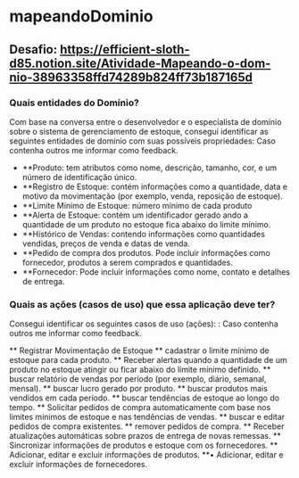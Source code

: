 # mapeandoDominio
## Desafio: https://efficient-sloth-d85.notion.site/Atividade-Mapeando-o-dom-nio-38963358ffd74289b824ff73b187165d
### Quais entidades do Domínio?
Com base na conversa entre o desenvolvedor e o especialista de domínio sobre o sistema de gerenciamento de estoque, consegui identificar as seguintes entidades de domínio com suas possíveis propriedades: Caso contenha outros me informar como feedback.
- **Produto: tem atributos como nome, descrição, tamanho, cor, e um número de identificação único.
- **Registro de Estoque: contém informações como a quantidade, data e motivo da movimentação (por exemplo, venda, reposição de estoque).
- **Limite Mínimo de Estoque: número mínimo de cada produto 
- **Alerta de Estoque: contém um identificador gerado ando a quantidade de um produto no estoque fica abaixo do limite mínimo.
- **Histórico de Vendas: contendo informações como quantidades vendidas, preços de venda e datas de venda.
- **Pedido de compra dos produtos. Pode incluir informações como fornecedor, produtos a serem comprados e quantidades.
- **Fornecedor: Pode incluir informações como nome, contato e detalhes de entrega.


### Quais as ações (casos de uso) que essa aplicação deve ter?
Consegui identificar os seguintes casos de uso (ações): : Caso contenha outros me informar como feedback.

**	Registrar Movimentação de Estoque
**	cadastrar o limite mínimo de estoque para cada produto.
**	Receber alertas quando a quantidade de um produto no estoque atingir ou ficar abaixo do limite mínimo definido. 
**	buscar relatório de vendas por período (por exemplo, diário, semanal, mensal).
**	buscar lucro gerado por produto.
**	buscar produtos mais vendidos em cada período.
**	buscar tendências de estoque ao longo do tempo.
**	Solicitar pedidos de compra automaticamente com base nos limites mínimos de estoque e nas tendências de vendas.
**	buscar e editar pedidos de compra existentes.
**	remover pedidos de compra.
**	Receber atualizações automáticas sobre prazos de entrega de novas remessas.
**	Sincronizar informações de produtos e estoque com os fornecedores.
**	Adicionar, editar e excluir informações de produtos.
**•	Adicionar, editar e excluir informações de fornecedores.

